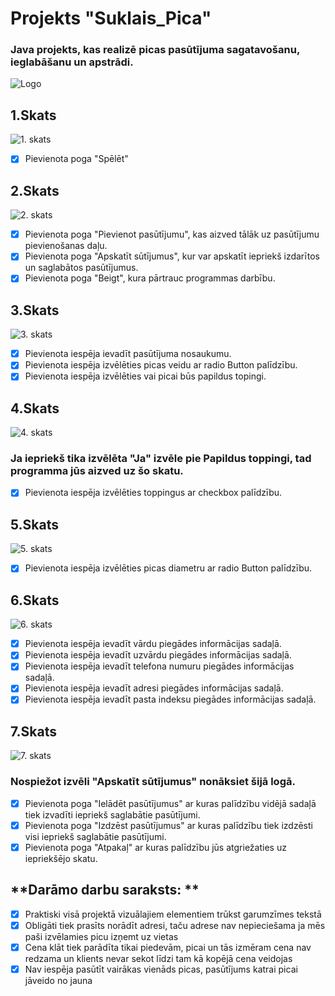 # Projekts "Suklais_Pica"
### Java projekts, kas realizē picas pasūtījuma sagatavošanu, ieglabāšanu un apstrādi.
![Logo](https://github.com/RudolfsSuklais/Suklais_pica/assets/131018693/b4cd8bbf-cac5-4830-85f2-d8e9e50786c0)

## **1.Skats**
![1. skats](https://github.com/RudolfsSuklais/Suklais_pica/assets/131018693/0d08dea2-4785-4bef-a7c7-230e707712e0)
- [x] Pievienota poga "Spēlēt"

## **2.Skats**
![2. skats](https://github.com/RudolfsSuklais/Suklais_pica/assets/131018693/a3130974-23eb-4675-b18c-a469c8bd81d3)
- [x] Pievienota poga "Pievienot pasūtījumu", kas aizved tālāk uz pasūtījumu pievienošanas daļu.
- [x] Pievienota poga "Apskatīt sūtījumus", kur var apskatīt iepriekš izdarītos un saglabātos pasūtījumus.
- [x] Pievienota poga "Beigt", kura pārtrauc programmas darbību.

## **3.Skats**
![3. skats](https://github.com/RudolfsSuklais/Suklais_pica/assets/131018693/a9e5195a-9860-4e43-baa7-e785aba388cc)
- [x] Pievienota iespēja ievadīt pasūtījuma nosaukumu.
- [x] Pievienota iespēja izvēlēties picas veidu ar radio Button palīdzību.
- [x] Pievienota iespēja izvēlēties vai picai būs papildus topingi.

## **4.Skats**
![4. skats](https://github.com/RudolfsSuklais/Suklais_pica/assets/131018693/9300a1c0-e157-4d0e-96a2-431ccf664cde) 
### Ja iepriekš tika izvēlēta "Ja" izvēle pie Papildus toppingi, tad programma jūs aizved uz šo skatu.
- [x] Pievienota iespēja izvēlēties toppingus ar checkbox palīdzību.

 ## **5.Skats**
 ![5. skats](https://github.com/RudolfsSuklais/Suklais_pica/assets/131018693/8e50714a-986e-4095-91d1-790e8326bf32)
- [x] Pievienota iespēja izvēlēties picas diametru ar radio Button palīdzību.

 ## **6.Skats**
 ![6. skats](https://github.com/RudolfsSuklais/Suklais_pica/assets/131018693/20e91378-e6df-4745-a147-fc184efdece0)
- [x] Pievienota iespēja ievadīt vārdu piegādes informācijas sadaļā.
- [x] Pievienota iespēja ievadīt uzvārdu piegādes informācijas sadaļā.
- [x] Pievienota iespēja ievadīt telefona numuru piegādes informācijas sadaļā.
- [x] Pievienota iespēja ievadīt adresi piegādes informācijas sadaļā.
- [x] Pievienota iespēja ievadīt pasta indeksu piegādes informācijas sadaļā.

 ## **7.Skats**
 ![7. skats](https://github.com/RudolfsSuklais/Suklais_pica/assets/131018693/a296c682-f0a2-4d57-a3df-680682173989)
 ### Nospiežot izvēli "Apskatīt sūtījumus" nonāksiet šijā logā.
- [x] Pievienota poga "Ielādēt pasūtījumus" ar kuras palīdzību vidējā sadaļā tiek izvadīti iepriekš saglabātie pasūtījumi.
- [x] Pievienota poga "Izdzēst pasūtījumus" ar kuras palīdzību tiek izdzēsti visi iepriekš saglabātie pasūtījumi.
- [x] Pievienota poga "Atpakaļ" ar kuras palīdzību jūs atgriežaties uz iepriekšējo skatu.

 ## **Darāmo darbu saraksts: **
 - [x] Praktiski visā projektā vizuālajiem elementiem trūkst garumzīmes tekstā
 - [x] Obligāti tiek prasīts norādīt adresi, taču adrese nav nepieciešama ja mēs paši izvēlamies picu izņemt uz vietas
 - [x] Cena klāt tiek parādīta tikai piedevām, picai un tās izmēram cena nav redzama un klients nevar sekot līdzi tam kā kopējā cena veidojas
 - [x] Nav iespēja pasūtīt vairākas vienāds picas, pasūtījums katrai picai jāveido no jauna
